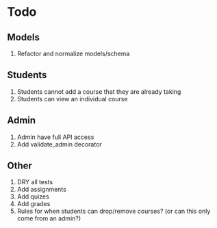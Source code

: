 # Todo

## Models

1. Refactor and normalize models/schema

## Students

1. Students cannot add a course that they are already taking
1. Students can view an individual course

## Admin

1. Admin have full API access
1. Add validate_admin decorator

## Other

1. DRY all tests
1. Add assignments
1. Add quizes
1. Add grades
1. Rules for when students can drop/remove courses? (or can this only come from an admin?)
